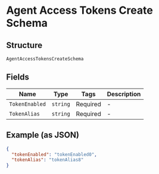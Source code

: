 
# Agent Access Tokens Create Schema

## Structure

`AgentAccessTokensCreateSchema`

## Fields

| Name | Type | Tags | Description |
|  --- | --- | --- | --- |
| `TokenEnabled` | `string` | Required | - |
| `TokenAlias` | `string` | Required | - |

## Example (as JSON)

```json
{
  "tokenEnabled": "tokenEnabled0",
  "tokenAlias": "tokenAlias8"
}
```

